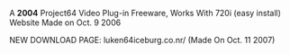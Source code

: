 A **2004** Project64 Video Plug-in Freeware, Works With 720i (easy install)
Website Made on Oct. 9 2006

NEW DOWNLOAD PAGE: luken64iceburg.co.nr/ (Made On Oct. 11 2007)